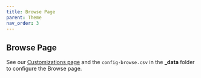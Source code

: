 ```yaml
---
title: Browse Page
parent: Theme
nav_order: 3
---
```


## Browse Page

See our [Customizations page](customize.html) and the `config-browse.csv` in the **_data** folder to configure the Browse page.
